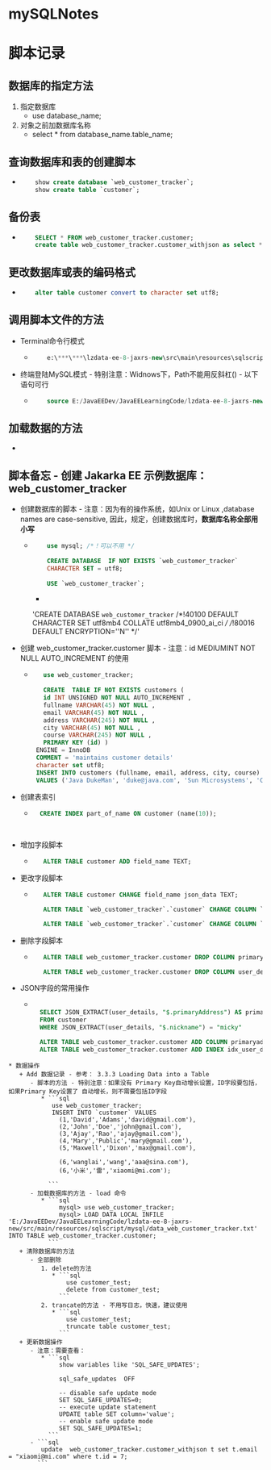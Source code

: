 # mySQLNotes



# 脚本记录
## 数据库的指定方法
   1. 指定数据库
      * use database_name;
   2. 对象之前加数据库名称
      * select * from database_name.table_name;
## 查询数据库和表的创建脚本
   * ```sql
         show create database `web_customer_tracker`;
         show create table `customer`;
     ```
## 备份表
   * ```sql
         SELECT * FROM web_customer_tracker.customer;
         create table web_customer_tracker.customer_withjson as select * from web_customer_tracker.customer;
     ```
## 更改数据库或表的编码格式
   * ```sql
         alter table customer convert to character set utf8;
     ```
## 调用脚本文件的方法
   * Terminal命令行模式
      - ```sql
            e:\***\***\lzdata-ee-8-jaxrs-new\src\main\resources\sqlscript\mysql>mysql -u root  -p < database-web_customer_tracker-scripts.sql;
        ```
   * 终端登陆MySQL模式 - 特别注意：Widnows下，Path不能用反斜杠(\) - 以下语句可行
      - ```sql
            source E:/JavaEEDev/JavaEELearningCode/lzdata-ee-8-jaxrs-new/src/main/resources/sqlscript/mysql/mysql_test.sql;
        ```
## 加载数据的方法
   * ```
     ```
## 脚本备忘 - 创建 Jakarka EE 示例数据库：web_customer_tracker
   * 创建数据库的脚本 - 注意：因为有的操作系统，如Unix or Linux ,database names are case-sensitive, 因此，规定，创建数据库时，**数据库名称全部用小写**
      + ```sql
            use mysql; /*！可以不用 */
            
            CREATE DATABASE  IF NOT EXISTS `web_customer_tracker`
            CHARACTER SET = utf8;
            
            USE `web_customer_tracker`;

        ```
         - 
         
         'CREATE DATABASE `web_customer_tracker` /*!40100 DEFAULT CHARACTER SET utf8mb4 COLLATE utf8mb4_0900_ai_ci */ /*!80016 DEFAULT ENCRYPTION=''N'' */'
   * 创建 web_customer_tracker.customer 脚本 - 注意：id MEDIUMINT NOT NULL AUTO_INCREMENT 的使用
      + ```sql
           use web_customer_tracker;
           
           CREATE  TABLE IF NOT EXISTS customers (
           id INT UNSIGNED NOT NULL AUTO_INCREMENT ,
           fullname VARCHAR(45) NOT NULL ,
           email VARCHAR(45) NOT NULL ,
           address VARCHAR(245) NOT NULL ,
           city VARCHAR(45) NOT NULL ,
           course VARCHAR(245) NOT NULL ,
           PRIMARY KEY (id) )
         ENGINE = InnoDB
         COMMENT = 'maintains customer details'
         character set utf8;
         INSERT INTO customers (fullname, email, address, city, course)
         VALUES ('Java DukeMan', 'duke@java.com', 'Sun Microsystems', 'California', 'Java Enterprise for Beginners');
        ```
   * 创建表索引
      + ```sql
          CREATE INDEX part_of_name ON customer (name(10));
      
      
        ```
   * 增加字段脚本
      + ```sql
           ALTER TABLE customer ADD field_name TEXT;
        ```
   * 更改字段脚本
      + ```sql
           ALTER TABLE customer CHANGE field_name json_data TEXT;

           ALTER TABLE `web_customer_tracker`.`customer` CHANGE COLUMN `json_data` `user_details` JSON NULL DEFAULT NULL;

           ALTER TABLE `web_customer_tracker`.`customer` CHANGE COLUMN `user_details` `user_detail` JSON NULL DEFAULT NULL;
        ```
   * 删除字段脚本
      + ```sql
           ALTER TABLE web_customer_tracker.customer DROP COLUMN primaryaddress;

           ALTER TABLE web_customer_tracker.customer DROP COLUMN user_detail;
        ```
   * JSON字段的常用操作
      + ```sql
           
          SELECT JSON_EXTRACT(user_details, "$.primaryAddress") AS primaryAddress, JSON_EXTRACT(user_details, "$.nickname") AS nickname
          FROM customer
          WHERE JSON_EXTRACT(user_details, "$.nickname") = "micky"

          ALTER TABLE web_customer_tracker.customer ADD COLUMN primaryaddress json GENERATED ALWAYS AS (user_detail->>'$.primaryAddress');
          ALTER TABLE web_customer_tracker.customer ADD INDEX idx_user_detail (user_detail ASC);

        ```
    * 数据操作
       + Add 数据记录 - 参考： 3.3.3 Loading Data into a Table
          - 脚本的方法 - 特别注意：如果没有 Primary Key自动增长设置，ID字段要包括，如果Primary Key设置了 自动增长，则不需要包括ID字段
             * ```sql
                use web_customer_tracker;
                INSERT INTO `customer` VALUES 
                  (1,'David','Adams','david@gmail.com'),
                  (2,'John','Doe','john@gmail.com'),
                  (3,'Ajay','Rao','ajay@gmail.com'),
                  (4,'Mary','Public','mary@gmail.com'),
                  (5,'Maxwell','Dixon','max@gmail.com'),
                  
                  (6,'wanglai','wang','aaa@sina.com'),
                  (6,'小米','雷','xiaomi@mi.com');
                  
               ```
          - 加载数据库的方法 - load 命令
             * ```sql
                  mysql> use web_customer_tracker;
                  mysql> LOAD DATA LOCAL INFILE 'E:/JavaEEDev/JavaEELearningCode/lzdata-ee-8-jaxrs-new/src/main/resources/sqlscript/mysql/data_web_customer_tracker.txt' INTO TABLE web_customer_tracker.customer;
               ```
       + 清除数据库的方法
          - 全部删除
             1. delete的方法
                * ```sql
                    use customer_test;
                    delete from customer_test;
                  ```
             2. trancate的方法 - 不用写日志，快速，建议使用
                * ```sql
                    use customer_test;
                    truncate table customer_test;
                  ```
       + 更新数据操作
          - 注意：需要查看：
             * ```sql
                  show variables like 'SQL_SAFE_UPDATES';
                  
                  sql_safe_updates	OFF
                 
                  -- disable safe update mode
                  SET SQL_SAFE_UPDATES=0;
                  -- execute update statement
                  UPDATE table SET column='value';
                  -- enable safe update mode
                  SET SQL_SAFE_UPDATES=1;
               ```
          - ```sql
             update  web_customer_tracker.customer_withjson t set t.email = "xiaomi@mi.com" where t.id = 7;
            ```
    
